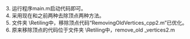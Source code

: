 3. 运行程序main.m启动代码即可。
2. 采用现在和之前两种去除顶点两种方法。
3. 文件夹 \Retiling中，移除顶点代码“RemovingOldVertices_cpp2.m”已优化。
4. 原来移除顶点的代码位于文件夹 \Retiling中，remove_old _vertices2.m


